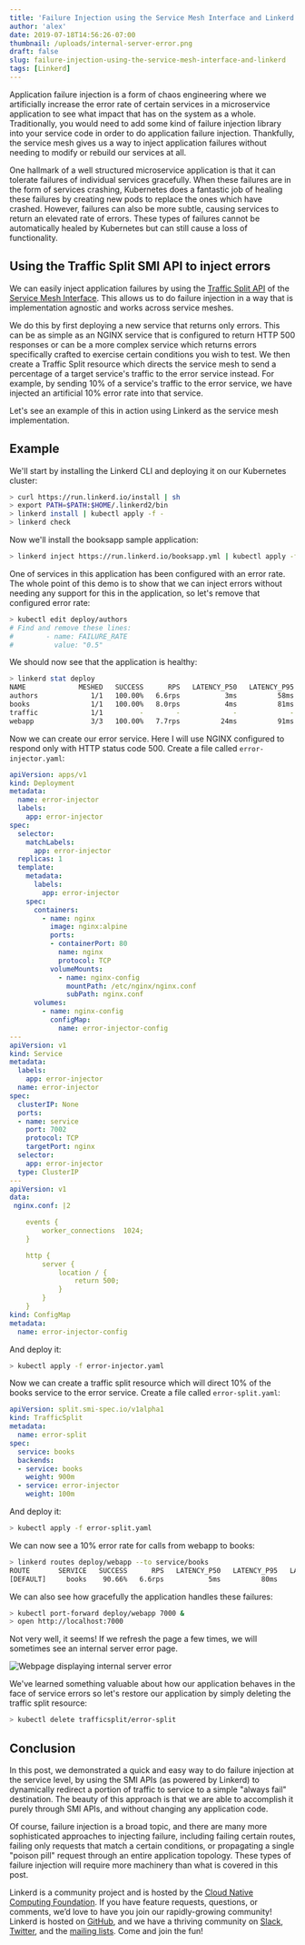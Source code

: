 ```yaml
---
title: 'Failure Injection using the Service Mesh Interface and Linkerd'
author: 'alex'
date: 2019-07-18T14:56:26-07:00
thumbnail: /uploads/internal-server-error.png
draft: false
slug: failure-injection-using-the-service-mesh-interface-and-linkerd
tags: [Linkerd]
---
```


Application failure injection is a form of chaos engineering where we
artificially increase the error rate of certain services in a microservice
application to see what impact that has on the system as a whole. Traditionally,
you would need to add some kind of failure injection library into your service
code in order to do application failure injection. Thankfully, the service mesh
gives us a way to inject application failures without needing to modify or
rebuild our services at all.

One hallmark of a well structured microservice application is that it can
tolerate failures of individual services gracefully. When these failures are in
the form of services crashing, Kubernetes does a fantastic job of healing these
failures by creating new pods to replace the ones which have crashed. However,
failures can also be more subtle, causing services to return an elevated rate of
errors. These types of failures cannot be automatically healed by Kubernetes but
can still cause a loss of functionality.

## Using the Traffic Split SMI API to inject errors

We can easily inject application failures by using the [Traffic Split
API](https://github.com/deislabs/smi-spec/blob/master/traffic-split.md) of the
[Service Mesh Interface](https://smi-spec.io/). This allows us to do failure
injection in a way that is implementation agnostic and works across service
meshes.

We do this by first deploying a new service that returns only errors. This can
be as simple as an NGINX service that is configured to return HTTP 500 responses
or can be a more complex service which returns errors specifically crafted to
exercise certain conditions you wish to test. We then create a Traffic Split
resource which directs the service mesh to send a percentage of a target
service's traffic to the error service instead. For example, by sending 10% of a
service's traffic to the error service, we have injected an artificial 10% error
rate into that service.

Let's see an example of this in action using Linkerd as the service mesh
implementation.

## Example

We'll start by installing the Linkerd CLI and deploying it on our Kubernetes
cluster:

```bash
> curl https://run.linkerd.io/install | sh
> export PATH=$PATH:$HOME/.linkerd2/bin
> linkerd install | kubectl apply -f -
> linkerd check
```

Now we'll install the booksapp sample application:

```bash
> linkerd inject https://run.linkerd.io/booksapp.yml | kubectl apply -f -
```

One of services in this application has been configured with an error rate. The
whole point of this demo is to show that we can inject errors without needing
any support for this in the application, so let's remove that configured error
rate:

```bash
> kubectl edit deploy/authors
# Find and remove these lines:
#        - name: FAILURE_RATE
#          value: "0.5"
```

We should now see that the application is healthy:

```bash
> linkerd stat deploy
NAME             MESHED   SUCCESS      RPS   LATENCY_P50   LATENCY_P95   LATENCY_P99   TCP_CONN
authors             1/1   100.00%   6.6rps           3ms          58ms          92ms          6
books               1/1   100.00%   8.0rps           4ms          81ms         119ms          6
traffic             1/1         -        -             -             -             -          -
webapp              3/3   100.00%   7.7rps          24ms          91ms         117ms          9
```

Now we can create our error service. Here I will use NGINX configured to respond
only with HTTP status code 500. Create a file called `error-injector.yaml`:

```yaml
apiVersion: apps/v1
kind: Deployment
metadata:
  name: error-injector
  labels:
    app: error-injector
spec:
  selector:
    matchLabels:
      app: error-injector
  replicas: 1
  template:
    metadata:
      labels:
        app: error-injector
    spec:
      containers:
        - name: nginx
          image: nginx:alpine
          ports:
          - containerPort: 80
            name: nginx
            protocol: TCP
          volumeMounts:
            - name: nginx-config
              mountPath: /etc/nginx/nginx.conf
              subPath: nginx.conf
      volumes:
        - name: nginx-config
          configMap:
            name: error-injector-config
---
apiVersion: v1
kind: Service
metadata:
  labels:
    app: error-injector
  name: error-injector
spec:
  clusterIP: None
  ports:
  - name: service
    port: 7002
    protocol: TCP
    targetPort: nginx
  selector:
    app: error-injector
  type: ClusterIP
---
apiVersion: v1
data:
 nginx.conf: |2

    events {
        worker_connections  1024;
    }

    http {
        server {
            location / {
                return 500;
            }
        }
    }
kind: ConfigMap
metadata:
  name: error-injector-config
```

And deploy it:

```bash
> kubectl apply -f error-injector.yaml
```

Now we can create a traffic split resource which will direct 10% of the books
service to the error service. Create a file called `error-split.yaml`:

```yaml
apiVersion: split.smi-spec.io/v1alpha1
kind: TrafficSplit
metadata:
  name: error-split
spec:
  service: books
  backends:
  - service: books
    weight: 900m
  - service: error-injector
    weight: 100m
```

And deploy it:

```bash
> kubectl apply -f error-split.yaml
```

We can now see a 10% error rate for calls from webapp to books:

```bash
> linkerd routes deploy/webapp --to service/books
ROUTE       SERVICE   SUCCESS      RPS   LATENCY_P50   LATENCY_P95   LATENCY_P99
[DEFAULT]     books    90.66%   6.6rps           5ms          80ms          96ms
```

We can also see how gracefully the application handles these failures:

```bash
> kubectl port-forward deploy/webapp 7000 &
> open http://localhost:7000
```

Not very well, it seems!  If we refresh the page a few times, we will sometimes
see an internal server error page.

![Webpage displaying internal server error](/uploads/internal-server-error.png)

We've learned something valuable about how our application behaves in the face
of service errors so let's restore our application by simply deleting the
traffic split resource:

```bash
> kubectl delete trafficsplit/error-split
```

## Conclusion

In this post, we demonstrated a quick and easy way to do failure injection at
the service level, by using the SMI APIs (as powered by Linkerd) to dynamically
redirect a portion of traffic to service to a simple "always fail" destination.
The beauty of this approach is that we are able to accomplish it purely through
SMI APIs, and without changing any application code.

Of course, failure injection is a broad topic, and there are many more
sophisticated approaches to injecting failure, including failing certain routes,
failing only requests that match a certain conditions, or propagating a single
"poison pill" request through an entire application topology. These  types of
failure injection will require more machinery than what is covered in this post.

Linkerd is a community project and is hosted by the [Cloud Native Computing
Foundation](https://cncf.io/). If you have feature requests, questions, or
comments, we’d love to have you join our rapidly-growing community! Linkerd is
hosted on [GitHub](https://github.com/linkerd/), and we have a thriving
community on [Slack](https://slack.linkerd.io),
[Twitter](https://twitter.com/linkerd), and the [mailing
lists](https://linkerd.io/2/get-involved/). Come and join the fun!
